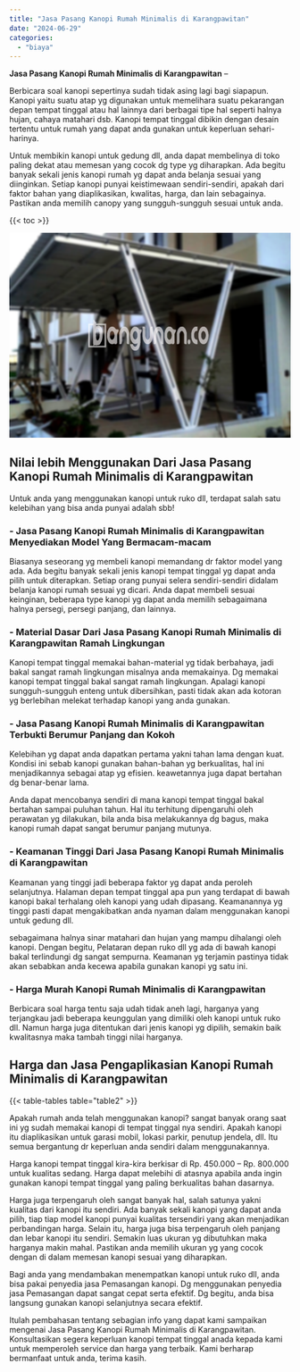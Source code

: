 ```yaml
---
title: "Jasa Pasang Kanopi Rumah Minimalis di Karangpawitan"
date: "2024-06-29"
categories: 
  - "biaya"
---
```


**Jasa Pasang Kanopi Rumah Minimalis di Karangpawitan** –

Berbicara soal kanopi sepertinya sudah tidak asing lagi bagi siapapun. Kanopi yaitu suatu atap yg digunakan untuk memelihara suatu pekarangan depan tempat tinggal atau hal lainnya dari berbagai tipe hal seperti halnya hujan, cahaya matahari dsb. Kanopi tempat tinggal dibikin dengan desain tertentu untuk rumah yang dapat anda gunakan untuk keperluan sehari-harinya.

Untuk membikin kanopi untuk gedung dll, anda dapat membelinya di toko paling dekat atau memesan yang cocok dg type yg diharapkan. Ada begitu banyak sekali jenis kanopi rumah yg dapat anda belanja sesuai yang diinginkan. Setiap kanopi punyai keistimewaan sendiri-sendiri, apakah dari faktor bahan yang diaplikasikan, kwalitas, harga, dan lain sebagainya. Pastikan anda memilih canopy yang sungguh-sungguh sesuai untuk anda.

{{< toc >}}

![Jasa Pasang Kanopi Rumah Minimalis di Karangpawitan](/images/harga-kanopi-minimalis-60.png)

## Nilai lebih Menggunakan Dari Jasa Pasang Kanopi Rumah Minimalis di Karangpawitan

Untuk anda yang menggunakan kanopi untuk ruko dll, terdapat salah satu kelebihan yang bisa anda punyai adalah sbb!

### \- Jasa Pasang Kanopi Rumah Minimalis di Karangpawitan Menyediakan Model Yang Bermacam-macam

Biasanya seseorang yg membeli kanopi memandang dr faktor model yang ada. Ada begitu banyak sekali jenis kanopi tempat tinggal yg dapat anda pilih untuk diterapkan. Setiap orang punyai selera sendiri-sendiri didalam belanja kanopi rumah sesuai yg dicari. Anda dapat membeli sesuai keinginan, beberapa type kanopi yg dapat anda memilih sebagaimana halnya persegi, persegi panjang, dan lainnya.

### \- Material Dasar Dari Jasa Pasang Kanopi Rumah Minimalis di Karangpawitan Ramah Lingkungan

Kanopi tempat tinggal memakai bahan-material yg tidak berbahaya, jadi bakal sangat ramah lingkungan misalnya anda memakainya. Dg memakai kanopi tempat tinggal bakal sangat ramah lingkungan. Apalagi kanopi sungguh-sungguh enteng untuk dibersihkan, pasti tidak akan ada kotoran yg berlebihan melekat terhadap kanopi yang anda gunakan.

### \- Jasa Pasang Kanopi Rumah Minimalis di Karangpawitan Terbukti Berumur Panjang dan Kokoh

Kelebihan yg dapat anda dapatkan pertama yakni tahan lama dengan kuat. Kondisi ini sebab kanopi gunakan bahan-bahan yg berkualitas, hal ini menjadikannya sebagai atap yg efisien. keawetannya juga dapat bertahan dg benar-benar lama.

Anda dapat mencobanya sendiri di mana kanopi tempat tinggal bakal bertahan sampai puluhan tahun. Hal itu terhitung dipengaruhi oleh perawatan yg dilakukan, bila anda bisa melakukannya dg bagus, maka kanopi rumah dapat sangat berumur panjang mutunya.

### \- Keamanan Tinggi Dari Jasa Pasang Kanopi Rumah Minimalis di Karangpawitan

Keamanan yang tinggi jadi beberapa faktor yg dapat anda peroleh selanjutnya. Halaman depan tempat tinggal apa pun yang terdapat di bawah kanopi bakal terhalang oleh kanopi yang udah dipasang. Keamanannya yg tinggi pasti dapat mengakibatkan anda nyaman dalam menggunakan kanopi untuk gedung dll.

sebagaimana halnya sinar matahari dan hujan yang mampu dihalangi oleh kanopi. Dengan begitu, Pelataran depan ruko dll yg ada di bawah kanopi bakal terlindungi dg sangat sempurna. Keamanan yg terjamin pastinya tidak akan sebabkan anda kecewa apabila gunakan kanopi yg satu ini.

### \- Harga Murah Kanopi Rumah Minimalis di Karangpawitan

Berbicara soal harga tentu saja udah tidak aneh lagi, harganya yang terjangkau jadi beberapa keunggulan yang dimiliki oleh kanopi untuk ruko dll. Namun harga juga ditentukan dari jenis kanopi yg dipilih, semakin baik kwalitasnya maka tambah tinggi nilai harganya.

## Harga dan Jasa Pengaplikasian Kanopi Rumah Minimalis di Karangpawitan

{{< table-tables table="table2" >}}

Apakah rumah anda telah menggunakan kanopi? sangat banyak orang saat ini yg sudah memakai kanopi di tempat tinggal nya sendiri. Apakah kanopi itu diaplikasikan untuk garasi mobil, lokasi parkir, penutup jendela, dll. Itu semua bergantung dr keperluan anda sendiri dalam menggunakannya.

Harga kanopi tempat tinggal kira-kira berkisar di Rp. 450.000 – Rp. 800.000 untuk kualitas sedang. Harga dapat melebihi di atasnya apabila anda ingin gunakan kanopi tempat tinggal yang paling berkualitas bahan dasarnya.

Harga juga terpengaruh oleh sangat banyak hal, salah satunya yakni kualitas dari kanopi itu sendiri. Ada banyak sekali kanopi yang dapat anda pilih, tiap tiap model kanopi punyai kualitas tersendiri yang akan menjadikan perbandingan harga. Selain itu, harga juga bisa terpengaruh oleh panjang dan lebar kanopi itu sendiri. Semakin luas ukuran yg dibutuhkan maka harganya makin mahal. Pastikan anda memilih ukuran yg yang cocok dengan di dalam memesan kanopi sesuai yang diharapkan.

Bagi anda yang mendambakan menempatkan kanopi untuk ruko dll, anda bisa pakai penyedia jasa Pemasangan kanopi. Dg menggunakan penyedia jasa Pemasangan dapat sangat cepat serta efektif. Dg begitu, anda bisa langsung gunakan kanopi selanjutnya secara efektif.

Itulah pembahasan tentang sebagian info yang dapat kami sampaikan mengenai Jasa Pasang Kanopi Rumah Minimalis di Karangpawitan. Konsultasikan segera keperluan kanopi tempat tinggal anada kepada kami untuk memperoleh service dan harga yang terbaik. Kami berharap bermanfaat untuk anda, terima kasih.
